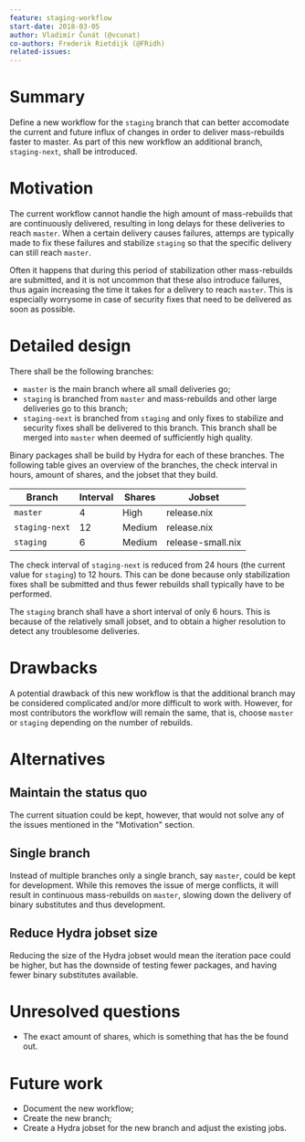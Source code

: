 ```yaml
---
feature: staging-workflow
start-date: 2018-03-05
author: Vladimír Čunát (@vcunat)
co-authors: Frederik Rietdijk (@FRidh)
related-issues:
---
```


# Summary
[summary]: #summary

Define a new workflow for the `staging` branch that can better accomodate the
current and future influx of changes in order to deliver mass-rebuilds faster to
master. As part of this new workflow an additional branch, `staging-next`, shall
be introduced.


# Motivation
[motivation]: #motivation

The current workflow cannot handle the high amount of mass-rebuilds that are
continuously delivered, resulting in long delays for these deliveries to reach
`master`. When a certain delivery causes failures, attemps are typically made to
fix these failures and stabilize `staging` so that the specific delivery can still
reach `master`.

Often it happens that during this period of stabilization other mass-rebuilds
are submitted, and it is not uncommon that these also introduce failures, thus
again increasing the time it takes for a delivery to reach `master`. This is
especially worrysome in case of security fixes that need to be delivered as soon
as possible.

# Detailed design
[design]: #detailed-design

There shall be the following branches:
- `master` is the main branch where all small deliveries go;
- `staging` is branched from `master` and mass-rebuilds and other large deliveries go to this branch;
- `staging-next` is branched from `staging` and only fixes to stabilize and security fixes shall be delivered to this branch. This branch shall be merged into `master` when deemed of sufficiently high quality.

Binary packages shall be build by Hydra for each of these branches. The
following table gives an overview of the branches, the check interval in hours,
amount of shares, and the jobset that they build.


| Branch         | Interval | Shares | Jobset
|----------------|----------|--------|-----------
| `master`       | 4        | High   | release.nix
| `staging-next` | 12       | Medium | release.nix
| `staging`      | 6        | Medium | release-small.nix


The check interval of `staging-next` is reduced from 24 hours (the current value
for `staging`) to 12 hours. This can be done because only stabilization fixes
shall be submitted and thus fewer rebuilds shall typically have to be performed.

The `staging` branch shall have a short interval of only 6 hours. This is because
of the relatively small jobset, and to obtain a higher resolution to detect any
troublesome deliveries.

# Drawbacks
[drawbacks]: #drawbacks

A potential drawback of this new workflow is that the additional branch may be
considered complicated and/or more difficult to work with. However, for most
contributors the workflow will remain the same, that is, choose `master` or
`staging` depending on the number of rebuilds.

# Alternatives
[alternatives]: #alternatives

## Maintain the status quo

The current situation could be kept, however, that would not solve any of the
issues mentioned in the "Motivation" section.

## Single branch

Instead of multiple branches only a single branch, say `master`, could be kept
for development. While this removes the issue of merge conflicts, it will result
in continuous mass-rebuilds on `master`, slowing down the delivery of binary
substitutes and thus development.

## Reduce Hydra jobset size

Reducing the size of the Hydra jobset would mean the iteration pace could be
higher, but has the downside of testing fewer packages, and having fewer binary
substitutes available.

# Unresolved questions
[unresolved]: #unresolved-questions

- The exact amount of shares, which is something that has the be found out.

# Future work
[future]: #future-work

- Document the new workflow;
- Create the new branch;
- Create a Hydra jobset for the new branch and adjust the existing jobs.
